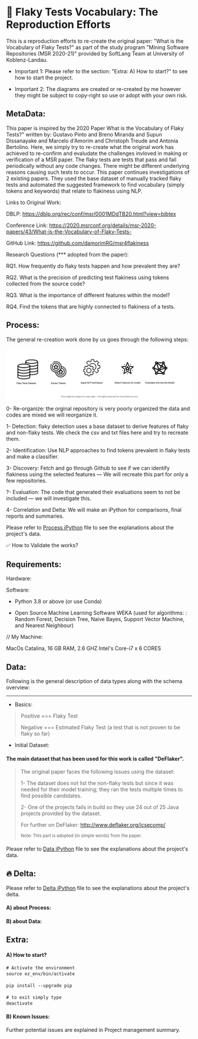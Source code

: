 # 🧪 Flaky Tests Vocabulary: The Reproduction Efforts

This is a reproduction efforts to re-create the original paper: "What is the Vocabulary of Flaky Tests?" as part of the 
study program "Mining Software Repositories (MSR 2020-21)" provided by SoftLang Team at University of Koblenz-Landau.

* Important 1: Please refer to the section: "Extra: A) How to start?" to see how to start the project.

* Important 2: The diagrams are created or re-created by me however they might be subject to copy-right so use or adopt with your own risk.

## MetaData:
This paper is inspired by the 2020 Paper What is the Vocabulary of Flaky Tests?" written by: Gustavo Pinto and
               Breno Miranda and
               Supun Dissanayake and
               Marcelo d'Amorim and
               Christoph Treude and
               Antonia Bertolino.
Here, we simply try to re-create what the original work has achieved to re-confirm and evaludate the challenges invloved in
making or verification of a MSR paper. The flaky tests are tests that pass and fail periodically without any code changes. 
There might be different underlying reasons causing such tests to occur. This paper continues investigations of 2 existing papers.
They used the base dataset of manually tracked flaky tests and automated the suggested framework to find vocabulary (simply tokens and keywords) that relate to flakiness using NLP. 


Links to Original Work:

DBLP: https://dblp.org/rec/conf/msr/0001MDdTB20.html?view=bibtex

Conference Link: https://2020.msrconf.org/details/msr-2020-papers/43/What-is-the-Vocabulary-of-Flaky-Tests-

GitHub Link: https://github.com/damorimRG/msr4flakiness

Research Questions (*** adopted from the paper):

RQ1. How frequently do flaky tests happen and how prevalent they are?

RQ2. What is the precision of predicting test flakiness using tokens collected from the source code?

RQ3. What is the importance of different features within the model?

RQ4. Find the tokens that are highly connected to flakiness of a tests.

## Process:
The general re-creation work done by us goes through the following steps:

![Alt text](doc/diagrams/general-procedure.png?raw=true "General Procedure")


0- Re-organize: the orginal repository is very poorly organized the data and codes are mixed we will reorganize it.

1- Detection: flaky detection uses a base dataset to derive features of flaky and non-flaky tests. We check the csv and txt files here and try to recreate them.

2- Identification: Use NLP approaches to find tokens prevalent in flaky tests and make a classifier.

3- Discovery: Fetch and go through Github to see if we can identify flakiness using the selected features — We will recreate this part for only a few repositories.

?- Evaluation: The code that generated their evaluations seem to not be included — we will investigate this.

4- Correlation and Delta: We will make an iPython for comparisons, final reports and summaries.


Please refer to
[Process iPython](/process/process.ipynb) file to see the explanations about the project's data.

 ✅  How to Validate the works?

## Requirements:

Hardware:

Software:
- Python 3.8 or above (or use Conda)

- Open Source Machine Learning Software WEKA (used for algorithms: : Random Forest, Decision Tree, Naive Bayes,
Support Vector Machine, and Nearest Neighbour)

// My Machine:

MacOs Catalina, 16 GB RAM, 2.6 GHZ Intel's Core-i7 x 6 CORES

## Data:
Following is the general description of data types along with the schema overview:

---
- Basics:

> Positive === Flaky Test
> 
> Negative === Estimated Flaky Test (a test that is not proven to be flaky so far)

- Initial Dataset:

#### The main dataset that has been used for this work is called "DeFlaker".


> The original paper faces the following issues using the dataset:
>
> 1- The dataset does not list the non-flaky tests but since it was needed for their model training; they ran the tests multiple times to find possible candidates.
>
> 2- One of the projects fails in build so they use 24 out of 25 Java projects provided by the dataset.
>
>
>For further on DeFlaker: http://www.deflaker.org/icsecomp/
> 
>  <sup>Note: This part is adopted (in simple words) from the paper. </sup>


Please refer to
[Data iPython](/data/data.ipynb) file to see the explanations about the project's data.




## 🔥 Delta:

Please refer to
[Delta iPython](/process/delta.ipynb) file to see the explanations about the project's delta.

#### A) about Process:

#### B) about Data:


## Extra:
#### A) How to start?

```shell
# Activate the environment
source ez_env/bin/activate

pip install --upgrade pip

# to exit simply type
deactivate
```


#### B) Known Issues:



Further potential issues are explained in Project management summary.